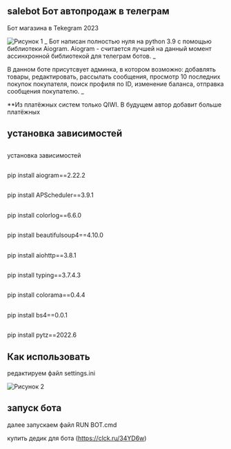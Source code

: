 ## salebot Бот автопродаж в телеграм
Бот магазина в Tekegram 2023

![Рисунок 1 ](https://conff.org/uploads/posts/2022-05/amc8tfq.png)
_
Бот написан полностью нуля на python 3.9 с помощью библиотеки Aiogram. Aiogram - считается лучшей на данный момент ассинхронной библиотекой для телеграм ботов.
_

В данном боте присутсвует админка, в котором возможно: добавлять товары, редактировать, рассылать сообщения, просмотр 10 последних покупок покупателя, поиск профиля по ID, изменение баланса, отправка сообщения покупателю.
_

**Из платёжных систем только QIWI. В будущем автор добавит больше платёжных
## установка зависимостей
##
установка зависимостей
##
pip install aiogram==2.22.2
##
pip install APScheduler==3.9.1
##
pip install colorlog==6.6.0
##
pip install beautifulsoup4==4.10.0
##
pip install aiohttp==3.8.1
##
pip install typing==3.7.4.3
##
pip install colorama==0.4.4
##
pip install bs4==0.0.1
##
pip install pytz==2022.6
##
## Как использовать
редактируем файл settings.ini
 
 ![Рисунок 2 ](https://skr.sh/i/280523/MzLhvr6C.jpg)
## запуск бота
далее запускаем файл RUN BOT.cmd

купить дедик для бота (https://clck.ru/34YD6w)
